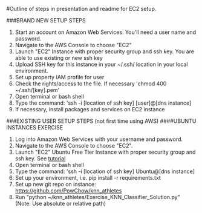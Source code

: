 #Outline of steps in presentation and readme for EC2 setup.

###BRAND NEW SETUP STEPS
1. Start an account on Amazon Web Services. You'll need a user name and password.
2. Navigate to the AWS Console to choose "EC2" 
3. Launch "EC2" Instance with proper security group and ssh key. You are able to use existing or new ssh key
4. Upload SSH key for this instance in your ~/.ssh/ location in your local environment.
5. Set up property IAM profile for user
6. Check the rights/access to the file. If necessary 'chmod 400 ~/.ssh/[key].pem'
7. Open terminal or bash shell
8. Type the command: 'ssh -i [location of ssh key] [user]@[dns instance]
9. If necessary, install packages and services on EC2 instance

###EXISTING USER SETUP STEPS (not first time using AWS)
####UBUNTU INSTANCES EXERCISE
1. Log into Amazon Web Services with your username and password.
2. Navigate to the AWS Console to choose "EC2". 
3. Launch "EC2" Ubuntu Free Tier Instance with proper security group and ssh key. See [tutorial](http://docs.aws.amazon.com/AWSEC2/latest/UserGuide/EC2_GetStarted.html)
7. Open terminal or bash shell
8. Type the command: 'ssh -i [location of ssh key] Ubuntu@[dns instance]
9. Set up your environment, i.e. pip install -r requirements.txt 
10. Set up new git repo on instance: https://github.com/PowChow/knn_athletes
11. Run "python ~/knn_athletes/Exercise_KNN_Classifier_Solution.py" (Note: Use absolute or relative path)
